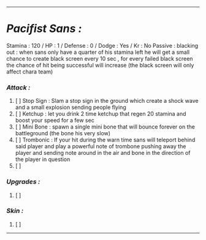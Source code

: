 __________________________________________________________________________
# ***Pacifist Sans :***
Stamina : 120 / HP : 1 / Defense : 0 / Dodge : Yes / Kr : No
Passive : 
	blacking out : when sans only have a quarter of his stamina left he will get a small chance to create black screen every 10 sec , for every failed black screen the chance of hit being successful will increase (the black screen will only affect chara team)
### ***Attack :***
1. [ ] Stop Sign : Slam a stop sign in the ground which create a shock wave and a small explosion sending people flying
2. [ ] Ketchup : let you drink 2 time ketchup that regen 20 stamina and boost your speed for a few sec
3. [ ] Mini Bone : spawn a single mini bone that will bounce forever on the battleground (the bone his very slow)
4. [ ] Trombonic : If your hit during the warn time sans will teleport behind said player and play a powerful note of trombone pushing away the player and sending note around in the air and bone in the direction of the player in question
5. [ ] 
### ***Upgrades :***
1. [ ]  
### ***Skin :***
1. [ ] 
__________________________________________________________________________